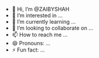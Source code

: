 - 👋 Hi, I’m @ZAIBYSHAH
- 👀 I’m interested in ...
- 🌱 I’m currently learning ...
- 💞️ I’m looking to collaborate on ...
- 📫 How to reach me ...
- 😄 Pronouns: ...
- ⚡ Fun fact: ...

<!---
ZAIBYSHAH/ZAIBYSHAH is a ✨ special ✨ repository because its `README.md` (this file) appears on your GitHub profile.
You can click the Preview link to take a look at your changes.
--->
